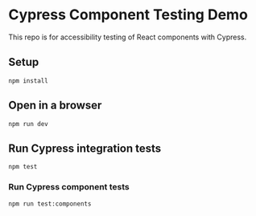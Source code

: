 # Cypress Component Testing Demo

This repo is for accessibility testing of React components with Cypress.

## Setup

```
npm install
```

## Open in a browser

```
npm run dev
```

## Run Cypress integration tests

```
npm test
```

### Run Cypress component tests

```
npm run test:components
```